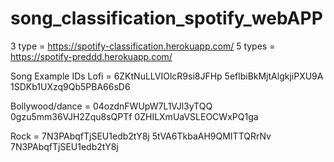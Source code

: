 # song_classification_spotify_webAPP
3 type = https://spotify-classification.herokuapp.com/
5 types = https://spotify-preddd.herokuapp.com/


Song Example IDs
Lofi  = 
6ZKtNuLLVIOlcR9si8JFHp
5eflbiBkMjtAlgkjiPXU9A
1SDKb1UXzq9Qb5PBA66sD6


Bollywood/dance = 
04ozdnFWUpW7L1VJl3yTQQ
0gzu5mm36VJH2Zqu8sQPTf
0ZHILXmUaVSLEOCWxPQ1ga



Rock = 
7N3PAbqfTjSEU1edb2tY8j
5tVA6TkbaAH9QMITTQRrNv
7N3PAbqfTjSEU1edb2tY8j
